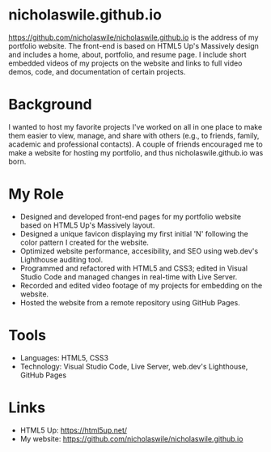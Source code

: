 # nicholaswile.github.io
https://github.com/nicholaswile/nicholaswile.github.io is the address of my portfolio website. The front-end is based on HTML5 Up's Massively design and includes a home, about, portfolio, and resume page. I include short embedded videos of my projects on the website and links to full video demos, code, and documentation of certain projects. 

# Background
I wanted to host my favorite projects I've worked on all in one place to make them easier to view, manage, and share with others (e.g., to friends, family, academic and professional contacts). A couple of friends encouraged me to make a website for hosting my portfolio, and thus nicholaswile.github.io was born. 

# My Role
- Designed and developed front-end pages for my portfolio website based on HTML5 Up's Massively layout.
- Designed a unique favicon displaying my first initial 'N' following the color pattern I created for the website. 
- Optimized website performance, accesibility, and SEO using web.dev's Lighthouse auditing tool.
- Programmed and refactored with HTML5 and CSS3; edited in Visual Studio Code and managed changes in real-time with Live Server.
- Recorded and edited video footage of my projects for embedding on the website.
- Hosted the website from a remote repository using GitHub Pages. 

# Tools
- Languages: HTML5, CSS3
- Technology: Visual Studio Code, Live Server, web.dev's Lighthouse, GitHub Pages

# Links
- HTML5 Up: https://html5up.net/
- My website: https://github.com/nicholaswile/nicholaswile.github.io
